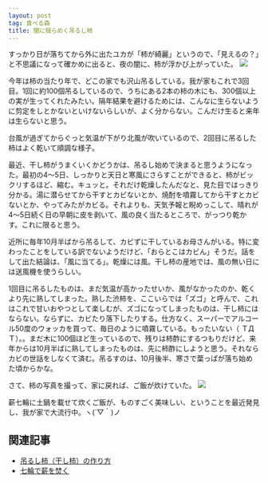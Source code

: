 ```yaml
---
layout: post
tag: 食べる森
title: 闇に揺らめく吊るし柿
---
```

すっかり日が落ちてから外に出たユカが「柿が綺麗」というので、「見えるの？」と不思議になって確かめに出ると、夜の闇に、柿が浮かび上がっていた。
![](https://c1.staticflickr.com/5/4471/38053776682_e71306d31d.jpg)

今年は柿の当たり年で、どこの家でも沢山吊るしている。我が家もこれで3回目。1回に約100個吊るしているので、うちにある2本の柿の木にも、300個以上の実が生ってくれたみたい。隔年結果を避けるためには、こんなに生らないように剪定をしとかないといけないらしいが、よく分からない。こんだけ生ると来年は生らないと思う。

台風が過ぎてからぐっと気温が下がり北風が吹いているので、2回目に吊るした柿はよく乾いて順調な様子。

最近、干し柿がうまくいくかどうかは、吊るし始めで決まると思うようになった。最初の4～5日、しっかりと天日と寒風にさらすことができると、柿がビックリするほど、縮む。キュッと。それだけ乾燥したんだなと、見た目ではっきり分かる。湯に潜らせてから干すとカビないとか、焼酎を噴霧してから干すとカビないとか、やってみたがカビる。それよりも、天気予報と睨めっこして、晴れが4～5日続く日の早朝に皮を剥いて、風の良く当たるところで、がっつり乾かす。これに限ると思う。

近所に毎年10月半ばから吊るして、カビずに干しているお母さんがいる。特に変わったことをしている訳でないようだけど、「おらとこはカビん」そうだ。話をして出た結論は、「風に当てる」。乾燥には風。干し柿の産地では、風の無い日には送風機を使うらしい。

1回目に吊るしたものは、まだ気温が高かったせいか、風がなかったのか、乾くより先に熟してしまった。熟した渋柿を、ここいらでは「ズゴ」と呼んで、これはこれで甘いおやつとして楽しむが、ズゴになってしまったものは、干し柿にはならない。ならずに、カビたり落下したりする。仕方なく、スーパーでアルコール50度のウォッカを買って、毎日のように噴霧している。もったいない（ ＴДＴ）。。まだ木に100個ほど生っているので、残りは柿酢にするつもりだけど、来年からは10月半ばに熟してしまったものは、先に柿酢にしようと思う。それならカビの世話をしなくて済む。吊るすのは、10月後半、寒さで葉っぱが落ち始めた頃からかな。

さて、柿の写真を撮って、家に戻れば、ご飯が炊けていた。
![](https://c1.staticflickr.com/5/4478/38053778782_1d8fa197c3.jpg)

薪七輪に土鍋を載せて炊くご飯が、ものすごく美味しい、ということを最近発見し、我が家で大流行中。ヽ(´▽｀)ノ

## 関連記事
- [吊るし柿（干し柿）の作り方](http://kobapan.com/blog/2014/10/09/turushigaki.html)
- [七輪で薪を焚く](http://kobapan.com/blog/2017/03/23/hichirin.html)
